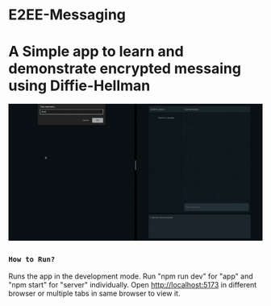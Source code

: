 # E2EE-Messaging

# A Simple app to learn and demonstrate encrypted messaing using Diffie-Hellman

![E2EE Messaing](https://raw.githubusercontent.com/mrityunjay38/E2EE-Messaging/development/DiffieHellman-e2ee-message-demo.gif)

### `How to Run?`

Runs the app in the development mode.
Run "npm run dev" for "app" and "npm start" for "server" individually.
Open [http://localhost:5173](http://localhost:5173) in different browser or multiple tabs in same browser to view it.